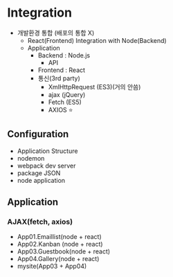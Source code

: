 # Integration

* 개발환경 통합 (배포의 통합 X)
    * React(Frontend) Integration with Node(Backend)
    * Application
        * Backend : Node.js
            * API
        * Frontend : React
        * 통신(3rd party)
            * XmlHttpRequest (ES3)(거의 안씀)
            * ajax (jQuery)
            * Fetch (ES5)
            * AXIOS :star:

## Configuration

* Application Structure
* nodemon
* webpack dev server
* package JSON
* node application

## Application

### AJAX(fetch, axios)

* App01.Emaillist(node + react)
* App02.Kanban (node + react)
* App03.Guestbook(node + react)
* App04.Gallery(node + react)
* mysite(App03 + App04)